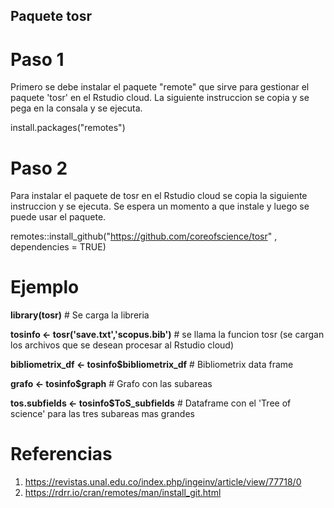 ## Paquete tosr 

# Paso 1
Primero se debe instalar el paquete "remote" que sirve para gestionar el paquete 'tosr' en el Rstudio cloud. La siguiente instruccion se copia y se pega en la consala y se ejecuta. 

install.packages("remotes")

# Paso 2
Para instalar el paquete de tosr en el Rstudio cloud se copia la siguiente instruccion y se ejecuta. Se espera un momento a que instale y luego se puede usar el paquete.  

remotes::install_github("https://github.com/coreofscience/tosr" , dependencies = TRUE)

# Ejemplo
**library(tosr)**                                  # Se carga la libreria 


**tosinfo <- tosr('save.txt','scopus.bib')**     # se llama la funcion tosr (se cargan los archivos que se desean procesar al Rstudio cloud)

**bibliometrix_df <- tosinfo$bibliometrix_df**   # Bibliometrix data frame 


**grafo           <- tosinfo$graph**             # Grafo con las subareas 


**tos.subfields   <- tosinfo$ToS_subfields**     # Dataframe con el 'Tree of science' para las tres subareas mas grandes  

# Referencias
1. https://revistas.unal.edu.co/index.php/ingeinv/article/view/77718/0
2. https://rdrr.io/cran/remotes/man/install_git.html
